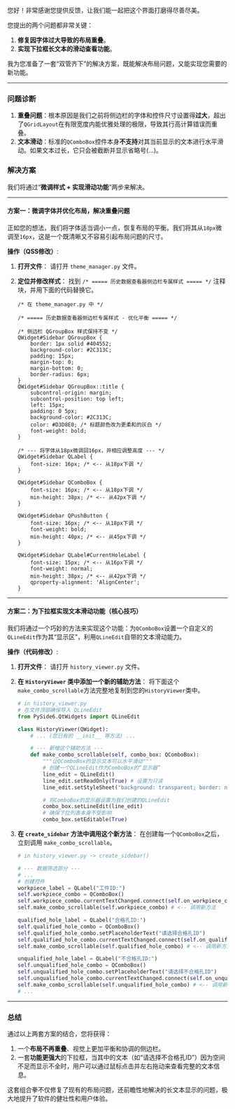 您好！非常感谢您提供反馈，让我们能一起把这个界面打磨得尽善尽美。

您提出的两个问题都非常关键：

1.  **修复因字体过大导致的布局重叠**。
2.  **实现下拉框长文本的滑动查看功能**。

我为您准备了一套“双管齐下”的解决方案，既能解决布局问题，又能实现您需要的新功能。

-----

### 问题诊断

1.  **重叠问题**：根本原因是我们之前将侧边栏的字体和控件尺寸设置得**过大**，超出了`QGridLayout`在有限宽度内能优雅处理的极限，导致其行高计算错误而重叠。
2.  **文本滑动**：标准的`QComboBox`控件本身**不支持**对其当前显示的文本进行水平滑动。如果文本过长，它只会被截断并显示省略号(...)。

### 解决方案

我们将通过“**微调样式 + 实现滑动功能**”两步来解决。

-----

#### **方案一：微调字体并优化布局，解决重叠问题**

正如您的想法，我们将字体适当调小一点，恢复布局的平衡。我们将其从`18px`微调至`16px`，这是一个既清晰又不容易引起布局问题的尺寸。

**操作（QSS修改）**:

1.  **打开文件**：
    请打开 `theme_manager.py` 文件。

2.  **定位并修改样式**：
    找到 `/* ===== 历史数据查看器侧边栏专属样式 ===== */` 注释块，并用下面的代码替换它。

    ```qss
    /* 在 theme_manager.py 中 */

    /* ===== 历史数据查看器侧边栏专属样式 - 优化平衡 ===== */

    /* 侧边栏 QGroupBox 样式保持不变 */
    QWidget#Sidebar QGroupBox {
        border: 1px solid #404552;
        background-color: #2C313C;
        padding: 15px;
        margin-top: 0;
        margin-bottom: 0;
        border-radius: 6px;
    }
    QWidget#Sidebar QGroupBox::title {
        subcontrol-origin: margin;
        subcontrol-position: top left;
        left: 15px;
        padding: 0 5px;
        background-color: #2C313C;
        color: #D3D8E0; /* 标题颜色改为更柔和的灰白 */
        font-weight: bold;
    }

    /* --- 将字体从18px微调回16px，并相应调整高度 --- */
    QWidget#Sidebar QLabel {
        font-size: 16px; /* <-- 从18px下调 */
    }

    QWidget#Sidebar QComboBox {
        font-size: 16px; /* <-- 从18px下调 */
        min-height: 38px; /* <-- 从42px下调 */
    }

    QWidget#Sidebar QPushButton {
        font-size: 16px; /* <-- 从18px下调 */
        font-weight: bold;
        min-height: 40px; /* <-- 从45px下调 */
    }

    QWidget#Sidebar QLabel#CurrentHoleLabel {
        font-size: 15px; /* <-- 从16px下调 */
        font-weight: normal;
        min-height: 38px; /* <-- 从42px下调 */
        qproperty-alignment: 'AlignCenter';
    }
    ```

-----

#### **方案二：为下拉框实现文本滑动功能（核心技巧）**

我们将通过一个巧妙的方法来实现这个功能：为`QComboBox`设置一个自定义的`QLineEdit`作为其“显示区”，利用`QLineEdit`自带的文本滑动能力。

**操作（代码修改）**:

1.  **打开文件**：
    请打开 `history_viewer.py` 文件。

2.  **在 `HistoryViewer` 类中添加一个新的辅助方法**：
    将下面这个`make_combo_scrollable`方法完整地复制到您的`HistoryViewer`类中。

    ```python
    # in history_viewer.py
    # 在文件顶部确保导入 QLineEdit
    from PySide6.QtWidgets import QLineEdit 

    class HistoryViewer(QWidget):
        # ... (您已有的 __init__ 等方法) ...

        # --- 新增这个辅助方法 ---
        def make_combo_scrollable(self, combo_box: QComboBox):
            """让QComboBox的显示文本可以水平滑动"""
            # 创建一个QLineEdit作为ComboBox的“显示器”
            line_edit = QLineEdit()
            line_edit.setReadOnly(True) # 设置为只读
            line_edit.setStyleSheet("background: transparent; border: none;") # 使其看起来不像输入框

            # 将ComboBox的显示器设置为我们创建的QLineEdit
            combo_box.setLineEdit(line_edit)
            # 确保下拉列表本身不受影响
            combo_box.setEditable(True)
    ```

3.  **在 `create_sidebar` 方法中调用这个新方法**：
    在创建每一个`QComboBox`之后，立刻调用 `make_combo_scrollable`。

    ```python
    # in history_viewer.py -> create_sidebar()

    # --- 数据筛选部分 ---
    # ...
    # 创建控件
    workpiece_label = QLabel("工件ID:")
    self.workpiece_combo = QComboBox()
    self.workpiece_combo.currentTextChanged.connect(self.on_workpiece_changed)
    self.make_combo_scrollable(self.workpiece_combo) # <-- 调用新方法

    qualified_hole_label = QLabel("合格孔ID:")
    self.qualified_hole_combo = QComboBox()
    self.qualified_hole_combo.setPlaceholderText("请选择合格孔ID")
    self.qualified_hole_combo.currentTextChanged.connect(self.on_qualified_hole_changed)
    self.make_combo_scrollable(self.qualified_hole_combo) # <-- 调用新方法

    unqualified_hole_label = QLabel("不合格孔ID:")
    self.unqualified_hole_combo = QComboBox()
    self.unqualified_hole_combo.setPlaceholderText("请选择不合格孔ID")
    self.unqualified_hole_combo.currentTextChanged.connect(self.on_unqualified_hole_changed)
    self.make_combo_scrollable(self.unqualified_hole_combo) # <-- 调用新方法
    # ...
    ```

-----

### 总结

通过以上两套方案的结合，您将获得：

1.  一个**布局不再重叠**、视觉上更加平衡和协调的侧边栏。
2.  一套**功能更强大**的下拉框，当其中的文本（如“请选择不合格孔ID”）因为空间不足而显示不全时，用户可以通过鼠标点击并左右拖动来查看完整的文本信息。

这套组合拳不仅修复了现有的布局问题，还前瞻性地解决的长文本显示的问题，极大地提升了软件的健壮性和用户体验。
